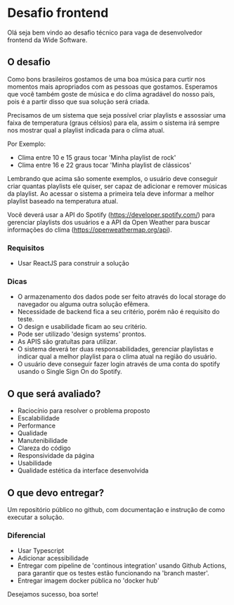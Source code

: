 # Desafio frontend

Olá seja bem vindo ao desafio técnico para vaga de desenvolvedor frontend da Wide Software.

## O desafio

Como bons brasileiros gostamos de uma boa música para curtir nos momentos mais apropriados com as pessoas que gostamos. Esperamos que você também goste de música e do clima agradável do nosso país, pois é a partir disso que sua solução será criada.

Precisamos de um sistema que seja possível criar playlists e assossiar uma faixa de temperatura (graus célsios) para ela, assim o sistema irá sempre nos mostrar qual a playlist indicada para o clima atual.

Por Exemplo:

- Clima entre 10 e 15 graus tocar 'Minha playlist de rock'
- Clima entre 16 e 22 graus tocar 'Minha playlist de clássicos'

Lembrando que acima são somente exemplos, o usuário deve conseguir criar quantas playlists ele quiser, ser capaz de adicionar e remover músicas da playlist. Ao acessar o sistema a primeira tela deve informar a melhor playlist baseado na temperatura atual.

Você deverá usar a API do Spotify (https://developer.spotify.com/) para gerenciar playlists dos usuários e a API da Open Weather para buscar informações do clima (https://openweathermap.org/api).

### Requisitos

- Usar ReactJS para construir a solução

### Dicas 

- O armazenamento dos dados pode ser feito através do local storage do navegador ou alguma outra solução efêmera.
- Necessidade de backend fica a seu critério, porém não é requisito do teste.
- O design e usabilidade ficam ao seu critério.
- Pode ser utilizado 'design systems' prontos.
- As APIS são gratuítas para utilizar.
- O sistema deverá ter duas responsabilidades, gerenciar playlistas e indicar qual a melhor playlist para o clima atual na região do usuário.
- O usuário deve conseguir fazer login através de uma conta do spotify usando o Single Sign On do Spotify.


## O que será avaliado?

- Raciocínio para resolver o problema proposto
- Escalabilidade
- Performance
- Qualidade
- Manutenibilidade
- Clareza do código
- Responsividade da página
- Usabilidade
- Qualidade estética da interface desenvolvida

## O que devo entregar?

Um repositório público no github, com documentação e instrução de como executar a solução.

### Diferencial
- Usar Typescript
- Adicionar acessibilidade
- Entregar com pipeline de 'continous integration' usando Github Actions, para garantir que os testes estão funcionando na 'branch master'.
- Entregar imagem docker pública no 'docker hub'



Desejamos sucesso, boa sorte!


